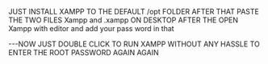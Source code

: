 JUST INSTALL XAMPP TO THE DEFAULT /opt FOLDER 
AFTER THAT PASTE THE TWO FILES Xampp and .xampp ON DESKTOP
AFTER THE OPEN Xampp with editor and add your pass word in that 

---NOW JUST DOUBLE CLICK TO RUN XAMPP WITHOUT ANY HASSLE TO ENTER THE ROOT PASSWORD AGAIN AGAIN
